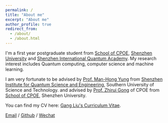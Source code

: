 ```yaml
---
permalink: /
title: "About me"
excerpt: "About me"
author_profile: true
redirect_from: 
  - /about/
  - /about.html
---
```

I'm a first year postgraduate student from [School of CPOE](https://cpoe.szu.edu.cn/), [Shenzhen University](https://www.szu.edu.cn/) and [Shenzhen International Quantum Academy](https://www.sziqa.ac.cn/). 
My research interest includes Quantum computing, computer science and machine learning.

I am very fortunate to be advised by [Prof. Man-Hong Yung](https://yung.phy.sustech.edu.cn/) from [Shenzhen Institute for Quantum Science and Engineering](https://siqse.sustech.edu.cn/Zh), Southern University of Science and Technology.
and advised by [Prof. Zhirui Gong](https://cpoe.szu.edu.cn/teacher/261_7.html) of CPOE from [School of CPOE](https://cpoe.szu.edu.cn/), Shenzhen University. 

You can find my CV here: [Gang Liu's Curriculum Vitae](../assets/Curriculum_Vitae.pdf).

[Email](liugscho@163.com) / [Github](https://github.com/GangLiu0036) / [Wechat](../images/wechat.jpg)
